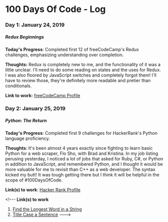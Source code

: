 # 100 Days Of Code - Log

### Day 1: January 24, 2019
##### Redux Beginnings

**Today's Progress**: Completed first 12 of freeCodeCamp's Redux challenges, emphasizing understanding over completion.

**Thoughts:** Redux is completely new to me, and the functionality of it was a little unclear. I'll need to do some reading on states and the uses for Redux. I was also floored by JavaScript switches and completely forgot them! I'll have to review those, they're definitely more readable and pretier than conditionals.

**Link to work:** [freeCodeCamp Profile](https://www.freecodecamp.org/dstarrtrey)

### Day 2: January 25, 2019
##### Python: The Return

**Today's Progress**: Completed first 9 challenges for HackerRank's Python language proficiency. 

**Thoughts**: It's been almost 4 years exactly since fighting to learn basic Python for a web scraper, Flo Sho, with Brad and Kristina. In my job listing perusing yesterday, I noticed a lot of jobs that asked for Ruby, C#, or Python in addition to JavaScript, and remembered Python, and I thought it would be more valuable for me to revisit than C++ as a web developer. The syntax kicked my butt! It was tough getting there but I think it will be helpful in the scope of #100DaysOfCode.

**Link(s) to work**: [Hacker Rank Profile](https://www.hackerrank.com/dstarrtrey)

<!---
### Day 1: June 27, Monday
---><!---
**Today's Progress**: I've gone through many exercises on FreeCodeCamp.
---><!---
**Thoughts** I've recently started coding, and it's a great feeling when I finally solve an algorithm challenge after a lot of attempts and hours spent.
---><!---
**Link(s) to work**
1. [Find the Longest Word in a String](https://www.freecodecamp.com/challenges/find-the-longest-word-in-a-string)
2. [Title Case a Sentence](https://www.freecodecamp.com/challenges/title-case-a-sentence)
--->

